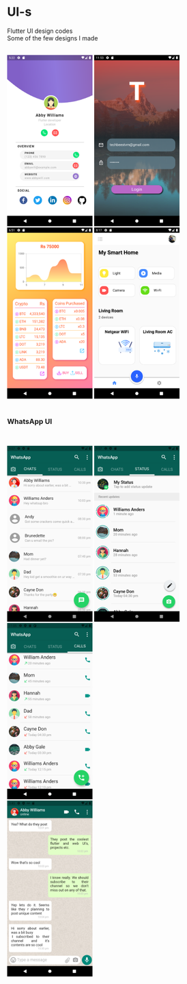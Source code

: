 # UI-s
Flutter UI design codes
<br>
Some of the few designs I made
<br>
<br>

<img src="Digital Business Card/screenshots/Screenshot_1616327553.png" width="200" height=auto>   <img src="login 2 image gradient/screenshots/img-grad-login.png" width="200" height=auto> <img src="Dashboard UI/Screenshots/Dashboard UI.png" width="200" height=auto>  <img src="Smart Home/screenshot/Smart Home UI.png" width="200" heght=auto>
<br>
<br>
### WhatsApp UI
<br>

<img src="WhatsApp UI/screenshots/Chat WA.png" width="200" height=auto>   <img src="WhatsApp UI/screenshots/Status WA.png" width="200" height=auto> <img src="WhatsApp UI/screenshots/Call Log WA.png" width="200" height=auto>  <br><img src="WhatsApp UI/screenshots/Chat Room WA.png" width="200" heght=auto>
